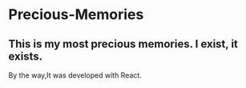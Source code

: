 # Precious-Memories
## This is my most precious memories. I exist, it exists.

By the way,It was developed with React.

